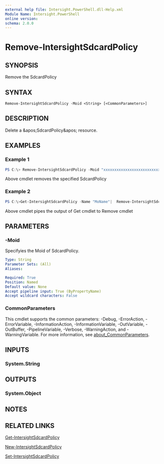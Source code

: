 ```yaml
---
external help file: Intersight.PowerShell.dll-Help.xml
Module Name: Intersight.PowerShell
online version:
schema: 2.0.0
---
```


# Remove-IntersightSdcardPolicy

## SYNOPSIS
Remove the SdcardPolicy

## SYNTAX

```
Remove-IntersightSdcardPolicy -Moid <String> [<CommonParameters>]
```

## DESCRIPTION
Delete a &amp;apos;SdcardPolicy&amp;apos; resource.

## EXAMPLES

### Example 1
```powershell
PS C:\> Remove-IntersightSdcardPolicy -Moid "xxxxxxxxxxxxxxxxxxxxxxxxxxx"
```
Above cmdlet removes the specified SdcardPolicy 

### Example 2
```powershell
PS C:\>Get-IntersightSdcardPolicy -Name "MoName"|  Remove-IntersightSdcardPolicy
```
Above cmdlet pipes the output of Get cmdlet to Remove cmdlet

## PARAMETERS

### -Moid
Specifyies the Moid of SdcardPolicy.

```yaml
Type: String
Parameter Sets: (All)
Aliases:

Required: True
Position: Named
Default value: None
Accept pipeline input: True (ByPropertyName)
Accept wildcard characters: False
```

### CommonParameters
This cmdlet supports the common parameters: -Debug, -ErrorAction, -ErrorVariable, -InformationAction, -InformationVariable, -OutVariable, -OutBuffer, -PipelineVariable, -Verbose, -WarningAction, and -WarningVariable. For more information, see [about_CommonParameters](http://go.microsoft.com/fwlink/?LinkID=113216).

## INPUTS

### System.String

## OUTPUTS

### System.Object
## NOTES

## RELATED LINKS

[Get-IntersightSdcardPolicy](./Get-IntersightSdcardPolicy.md)

[New-IntersightSdcardPolicy](./New-IntersightSdcardPolicy.md)

[Set-IntersightSdcardPolicy](./Set-IntersightSdcardPolicy.md)

